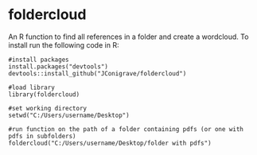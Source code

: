 # foldercloud
An R function to find all references in a folder and create a wordcloud.
To install run the following code in R:<br/>
```
#install packages
install.packages("devtools")
devtools::install_github("JConigrave/foldercloud")

#load library
library(foldercloud)

#set working directory
setwd("C:/Users/username/Desktop")

#run function on the path of a folder containing pdfs (or one with pdfs in subfolders)
foldercloud("C:/Users/username/Desktop/folder with pdfs")
```

